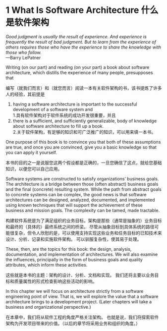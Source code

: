 1 What Is Software Architecture 什么是软件架构
===

_Good judgment is usually the result of experience. And experience is frequently the result of bad judgment. But to learn from the experience of others requires those who have the experience to share the knowledge with those who follow._  
—Barry LePatner

Writing (on our part) and reading (on your part) a book about software architecture, which distills the experience of many people, presupposes that

编写（就我们而言）和（就您而言）阅读一本有关软件架构的书，该书提炼了许多人的经验，其前提是

1. having a software architecture is important to the successful development of a software system and  
1.具有软件架构对于软件系统的成功开发很重要，并且
2. there is a sufficient, and sufficiently generalizable, body of knowledge about software architecture to fill up a book.  
2.关于软件架构，有足够的知识和可广泛推广的知识，可以用来填一本书。

One purpose of this book is to convince you that both of these assumptions are true, and once you are convinced, give you a basic knowledge so that you can apply it yourself.

本书的目的之一是说服您这两个假设都是正确的，一旦您确信了这点，就给您基础知识，以便您可以自己应用。

Software systems are constructed to satisfy organizations’ business goals. The architecture is a bridge between those (often abstract) business goals and the final (concrete) resulting system. While the path from abstract goals to concrete systems can be complex, the good news is that software architectures can be designed, analyzed, documented, and implemented using known techniques that will support the achievement of these business and mission goals. The complexity can be tamed, made tractable.

构建软件系统是为了满足组织的业务目标。架构是那些（通常是抽象的）业务目标和最终的（具体的）最终系统之间的桥梁。 尽管从抽象目标到具体系统的路径可能很复杂，但令人欣慰的是，可以使用支持实现这些业务和任务目标的已知技术来设计、分析、记录和实施软件架构。 可以驯服复杂性，使其易于处理。

These, then, are the topics for this book: the design, analysis, documentation, and implementation of architectures. We will also examine the influences, principally in the form of business goals and quality attributes, which inform these activities.

这些就是本书的主题：架构的设计、分析、文档和实现。 我们还将主要以业务目标和质量属性的形式检查影响这些活动的影响。

In this chapter we will focus on architecture strictly from a software engineering point of view. That is, we will explore the value that a software architecture brings to a development project. (Later chapters will take a business and organizational perspective.)

在本章中，我们将从软件工程的角度严格关注架构。 也就是说，我们将探索软件架构为开发项目带来的价值。（以后的章节将采用业务和组织的角度。）
